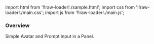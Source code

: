 import html from '!!raw-loader!./sample.html';
import css from '!!raw-loader!./main.css';
import js from '!!raw-loader!./main.js';


### Overview
Simple Avatar and Prompt input in a Panel. 

<Editor html={html} js={js} css={css} />
